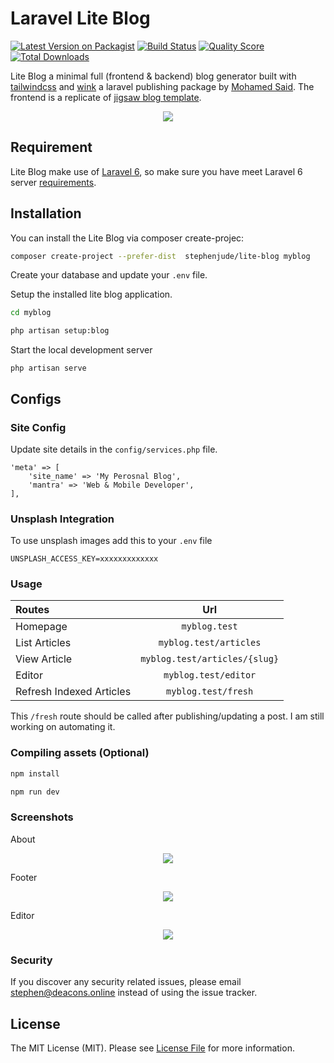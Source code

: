 # Laravel Lite Blog

[![Latest Version on Packagist](https://img.shields.io/packagist/v/stephenjude/lite-blog.svg)](https://packagist.org/packages/stephenjude/lite-blog)
[![Build Status](https://img.shields.io/travis/stephenjude/lite-blog/master.svg)](https://travis-ci.org/stephenjude/lite-blog)
[![Quality Score](https://img.shields.io/scrutinizer/g/stephenjude/lite-blog.svg)](https://scrutinizer-ci.com/g/stephenjude/lite-blog)
[![Total Downloads](https://img.shields.io/packagist/dt/stephenjude/lite-blog.svg)](https://packagist.org/packages/stephenjude/lite-blog)

Lite Blog  a minimal full (frontend & backend) blog generator built with [tailwindcss](https://tailwindcss.com/) and [wink](https://github.com/writingink/wink) a laravel publishing package by [Mohamed Said](https://github.com/themsaid). The frontend is a replicate of [jigsaw blog template](https://jigsaw.tighten.co/). 

<p align="center">
  <img src="https://ucarecdn.com/a571a7d3-c4d5-400d-8805-c1b6e2e5afc0/homepage.PNG">
</p>

## Requirement
Lite Blog make use of [Laravel 6](https://laravel.com/docs/6.x/installation#server-requirements), so make sure you have meet Laravel 6 server [requirements](https://laravel.com/docs/6.x/installation#server-requirements).

## Installation

You can install the Lite Blog via composer create-projec:

```bash
composer create-project --prefer-dist  stephenjude/lite-blog myblog
```

Create your database and update your `.env` file.

Setup the installed lite blog application.
```bash
cd myblog

php artisan setup:blog
```

Start the local development server
```
php artisan serve
```
## Configs

### Site Config
Update site details in the `config/services.php` file.
```
'meta' => [
    'site_name' => 'My Perosnal Blog',
    'mantra' => 'Web & Mobile Developer',      
],
```
### Unsplash Integration
To use unsplash images add this to your `.env` file
```
UNSPLASH_ACCESS_KEY=xxxxxxxxxxxxx
```

### Usage

|Routes|Url|
|:------------- | :----------: |
|Homepage|`myblog.test`|
|List Articles|`myblog.test/articles`|
|View Article|`myblog.test/articles/{slug}`|
|Editor|`myblog.test/editor`|
|Refresh Indexed Articles|`myblog.test/fresh`|

This `/fresh` route should be called after publishing/updating a post. I am still working on automating it.

### Compiling assets (Optional)
```bash 
npm install

npm run dev
```

### Screenshots


About
<p align="center">
  <img src="https://ucarecdn.com/8bcc5dc2-dbab-4e55-b144-1ec5d13ee6a9/about.PNG">
</p>

Footer
<p align="center">
  <img src="https://ucarecdn.com/2ea5aca3-1664-4c51-8f7f-689a9221011e/footer.PNG">
</p>

Editor
<p align="center">
  <img src="https://ucarecdn.com/94f0f4d8-4cfd-42df-a5a5-565b43256884/editor.PNG">
</p>


### Security

If you discover any security related issues, please email stephen@deacons.online instead of using the issue tracker.


## License

The MIT License (MIT). Please see [License File](LICENSE.md) for more information.